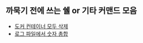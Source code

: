 ## 까묵기 전에 쓰는 쉘 or 기타 커맨드 모음

- [도커 컨테이너 모두 삭제](https://github.com/andole98/git-and-shells/blob/master/shell/docker-remove-all-containers.md)
- [로그 파일에서 숫자 총합](https://github.com/andole98/git-and-shell/blob/master/shell/awk-sum-number.md)
